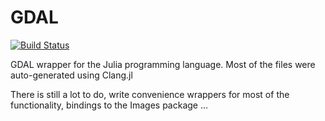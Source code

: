 # GDAL

[![Build Status](https://travis-ci.org/meggart/GDAL.jl.png)](https://travis-ci.org/meggart/GDAL.jl)

GDAL wrapper for the Julia programming language. Most of the files were auto-generated using Clang.jl

There is still a lot to do, write convenience wrappers for most of the functionality, bindings to the Images package ...
